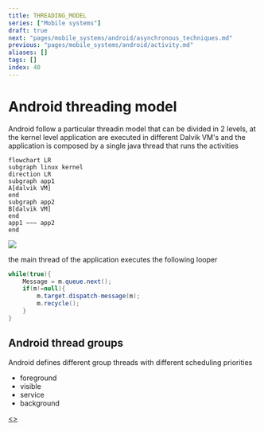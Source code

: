 ```yaml
---
title: THREADING_MODEL
series: ["Mobile systems"]
draft: true
next: "pages/mobile_systems/android/asynchronous_techniques.md"
previous: "pages/mobile_systems/android/activity.md"
aliases: []
tags: []
index: 40
---
```


# Android threading model

Android follow a particular threadin model that can be divided in 2 levels, at the kernel level application are executed in different Dalvik VM's and the application is composed by a single java thread that runs the activities

```mermaid
flowchart LR
subgraph linux kernel
direction LR
subgraph app1
A[dalvik VM]
end
subgraph app2
B[dalvik VM]
end
app1 ~~~ app2
end
```

![](assets/mobile_systems/Pasted%20image%2020240509151244.png)

the main thread of the application executes the following looper

```java
while(true){
	Message = m.queue.next();
	if(m!=null){
		m.target.dispatch-message(m);
		m.recycle();
	}
}
```


## Android thread groups

Android defines different group threads with different scheduling priorities

- foreground
- visible
- service
- background

[<](pages/mobile_systems/android/activity.md)[>](pages/mobile_systems/android/asynchronous_techniques.md)
